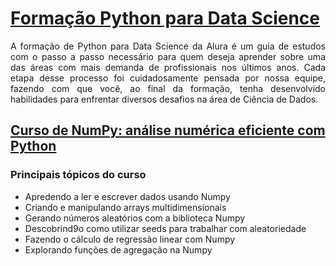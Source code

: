 # [Formação Python para Data Science](https://cursos.alura.com.br/formacao-data-science-python)

<div style="text-align: justify;">
    A formação de Python para Data Science da Alura é um guia de estudos com o passo a passo necessário para quem deseja aprender sobre uma das áreas com mais demanda de profissionais nos últimos anos. Cada etapa desse processo foi cuidadosamente pensada por nossa equipe, fazendo com que você, ao final da formação, tenha desenvolvido habilidades para enfrentar diversos desafios na área de Ciência de Dados.
</div>

## [Curso de NumPy: análise numérica eficiente com Python](https://cursos.alura.com.br/course/numpy-analise-numerica-eficiente-pythons)

### Principais tópicos do curso

- Apredendo a ler e escrever dados usando Numpy
- Criando e manipulando arrays multidimensionais
- Gerando números aleatórios com a biblioteca Numpy
- Descobrind9o como utilizar seeds para trabalhar com aleatoriedade
- Fazendo o cálculo de regressão linear com Numpy
- Explorando funções de agregação na Numpy